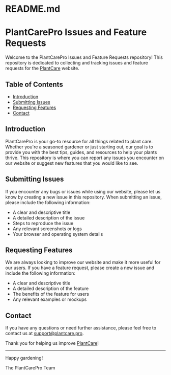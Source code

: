 # README.md

# PlantCarePro Issues and Feature Requests

Welcome to the PlantCarePro Issues and Feature Requests repository! This repository is dedicated to collecting and tracking issues and feature requests for the [PlantCare](https://plantcare.pro) website.

## Table of Contents

- [Introduction](#introduction)
- [Submitting Issues](#submitting-issues)
- [Requesting Features](#requesting-features)
- [Contact](#contact)

## Introduction

PlantCarePro is your go-to resource for all things related to plant care. Whether you're a seasoned gardener or just starting out, our goal is to provide you with the best tips, guides, and resources to help your plants thrive. This repository is where you can report any issues you encounter on our website or suggest new features that you would like to see.

## Submitting Issues

If you encounter any bugs or issues while using our website, please let us know by creating a new issue in this repository. When submitting an issue, please include the following information:

- A clear and descriptive title
- A detailed description of the issue
- Steps to reproduce the issue
- Any relevant screenshots or logs
- Your browser and operating system details

## Requesting Features

We are always looking to improve our website and make it more useful for our users. If you have a feature request, please create a new issue and include the following information:

- A clear and descriptive title
- A detailed description of the feature
- The benefits of the feature for users
- Any relevant examples or mockups


## Contact

If you have any questions or need further assistance, please feel free to contact us at support@plantcare.pro.

Thank you for helping us improve [PlantCare](https://plantcare.pro)!

---

Happy gardening!

The PlantCarePro Team

